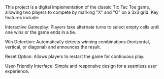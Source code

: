 This project is a digital implementation of the classic Tic Tac Toe game, allowing two players to compete by marking "X" and "O" on a 3x3 grid. Key features include:

Interactive Gameplay: Players take alternate turns to select empty cells until one wins or the game ends in a tie.

Win Detection: Automatically detects winning combinations (horizontal, vertical, or diagonal) and announces the result.

Reset Option: Allows players to restart the game for continuous play.

User-Friendly Interface: Simple and responsive design for a seamless user experience.
